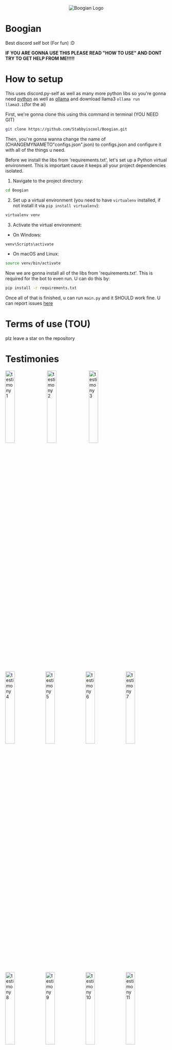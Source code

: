 <p align="center">
  <img src="https://cdn.discordapp.com/attachments/1196661453386690652/1265491167001313413/image.png?ex=66a1b3fd&is=66a0627d&hm=f5b65decb17a18ece42db1541eaf935bae76568d757ddb9e8be7afcd26531402&" alt="Boogian Logo">
</p>


# Boogian
Best discord self bot (For fun) :D

**IF YOU ARE GONNA USE THIS PLEASE READ "HOW TO USE" AND DONT TRY TO GET HELP FROM ME!!!!!**
# How to setup

This uses discord.py-self as well as many more python libs so you're gonna need [python](https://www.python.org/) as well as [ollama](ollama.ai) and download llama3 `ollama run llama3.1`(for the ai)

First, we're gonna clone this using this command in terminal (YOU NEED GIT)

```bash
git clone https://github.com/Stabbyiscool/Boogian.git
```

Then, you're gonna wanna change the name of (CHANGEMYNAMETO"configs.json".json) to configs.json and configure it with all of the things u need.

Before we install the libs from 'requirements.txt', let's set up a Python virtual environment. This is important cause it keeps all your project dependencies isolated.

1. Navigate to the project directory:

```bash
cd Boogian
```

2. Set up a virtual environment (you need to have `virtualenv` installed, if not install it via `pip install virtualenv`):

```bash
virtualenv venv
```

3. Activate the virtual environment:

- On Windows:

```bash
venv\Scripts\activate
```

- On macOS and Linux:

```bash
source venv/bin/activate
```

Now we are gonna install all of the libs from 'requirements.txt'. This is required for the bot to even run. U can do this by:

```bash
pip install -r requirements.txt
```

Once all of that is finished, u can run `main.py` and it SHOULD work fine. U can report issues [here](https://github.com/Stabbyiscool/Boogian/issues)

# Terms of use (TOU)

plz leave a star on the repository

# Testimonies

<p>
  <img src="https://cdn.discordapp.com/attachments/1263283039329321022/1263847991895134208/image.png?ex=669bb9aa&is=669a682a&hm=931af2142a4db33b5044c6f6025358342f175cb92414cf631a6b264672614859&" alt="testimony 1" style="width: 24%; margin-right: 1%;">
  <img src="https://cdn.discordapp.com/attachments/1263283039329321022/1263848188436156488/image.png?ex=669bb9d9&is=669a6859&hm=96c405a5e55ed6b4e8d19e5ceebfd0675c2186fc1560db4bc63c9568bdef9a78&" alt="testimony 2" style="width: 24%; margin-right: 1%;">
  <img src="https://cdn.discordapp.com/attachments/1263283039329321022/1263848471690219520/image.png?ex=669bba1c&is=669a689c&hm=761b0c09c7a10964825dd49d3c9fbc0e21bfb57d966662d0a375c89598f39c2c&" alt="testimony 3" style="width: 24%; margin-right: 1%;">
  <img src="https://cdn.discordapp.com/attachments/1263283039329321022/1263850030465417248/image.png?ex=669bbb90&is=669a6a10&hm=1a923ce358a5b61536615b9f5c14a35f17bea7792ceaffc75a5d17f3cdcfd2a1&" alt="testimony 4" style="width: 24%;">
  <img src="https://cdn.discordapp.com/attachments/1242389019061387315/1263854160822927421/image.png?ex=669bbf69&is=669a6de9&hm=c7cbaa273b4ebbfe8f9ae39274564b9e312ada6c5648ead071783de3e315013c&" alt="testimony 5" style="width: 24%;">
  <img src="https://cdn.discordapp.com/attachments/1263283039329321022/1263860743044861982/image.png?ex=669bc58a&is=669a740a&hm=4e206451d2ea9b27e647b3db84b6ba60167fc9b27e93c89011b57387df941b8c&" alt="testimony 6" style="width: 24%;">
  <img src="https://cdn.discordapp.com/attachments/1263283039329321022/1263862262746054656/image.png?ex=669bc6f4&is=669a7574&hm=e4ddb261762a6c8ff66130fa542b767f2df6ac037a45821d68dfd73466453b3e&" alt="testimony 7" style="width: 24%;">
  <img src="https://cdn.discordapp.com/attachments/1263283039329321022/1263865734908346408/image.png?ex=669bca30&is=669a78b0&hm=a59055e5285de3000bf3903e8369b25e06374afc510737bc4b63a6bf814c9b21&" alt="testimony 8" style="width: 24%;">
  <img src="https://cdn.discordapp.com/attachments/1263283039329321022/1263866302749999144/image.png?ex=669bcab8&is=669a7938&hm=4ec2b2096b55f9e5d326bc281a189ffe4fb595f9ba14632dc2c63495035ea1af&" alt="testimony 9" style="width: 24%;">
  <img src="https://cdn.discordapp.com/attachments/1263283039329321022/1263986792504492103/image.png?ex=669c3aef&is=669ae96f&hm=db04c77447ff631a248b451b72a29a2ee815884f944e021f0fa0030c9860ade1&" alt="testimony 10" style="width: 24%;">
  <img src="https://cdn.discordapp.com/attachments/1263283039329321022/1263987493645193271/image.png?ex=669c3b96&is=669aea16&hm=096922f0b7d28922cd8166c81b3d4c8bbc2f32664963935e21bcff0cce738d55&" alt="testimony 11" style="width: 24%;">
  <img src="https://cdn.discordapp.com/attachments/1263283039329321022/1263998009172037682/image.png?ex=669c4561&is=669af3e1&hm=b5cca29cfb4b10060c335df5c13a164669f98c7b6ee976da0b3cb01042b7ed07&" alt="testimony 12" style="width: 24%;">
  <img src="https://cdn.discordapp.com/attachments/1263283039329321022/1263997639779811360/image.png?ex=669c4509&is=669af389&hm=d5bf6fcadba37430de1e3e552031c1c6792c564fd0b905f574ad80e1603de45d&" alt="testimony 13" style="width: 24%;">
  <img src="https://cdn.discordapp.com/attachments/1263283039329321022/1263998423925788714/image.png?ex=669c45c4&is=669af444&hm=b2a34f89e26cf9224bfb30801c57abba93de6ef85f79030c4c08f52a5e8e910c&" alt="testimony 14" style="width: 24%;">
</p>

# Contributors
<a href="https://discord.com/users/627905328075505683"><img src="https://images.weserv.nl/?url=https://cdn.discordapp.com/avatars/627905328075505683/a_a8408b7d540869bbbfc2e02d1a41b2dc.gif&fit=cover&mask=circle&maxage=7d" alt="Avatar" style="width:50px;"></a>
<a href="https://discord.com/users/1085537701035524187"><img src="https://images.weserv.nl/?url=https://cdn.discordapp.com/avatars/1085537701035524187/91264516fdd2241c37eec25d79103274.png&fit=cover&mask=circle&maxage=7d" alt="Avatar" style="width:50px;"></a>

thanks :D (Find and patch a bug to get put on the board of contributors!)